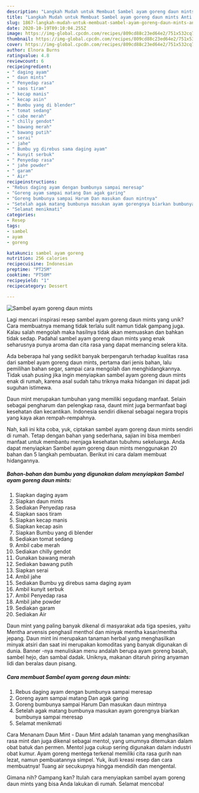 ```yaml
---
description: "Langkah Mudah untuk Membuat Sambel ayam goreng daun mints Anti Gagal"
title: "Langkah Mudah untuk Membuat Sambel ayam goreng daun mints Anti Gagal"
slug: 1867-langkah-mudah-untuk-membuat-sambel-ayam-goreng-daun-mints-anti-gagal
date: 2020-10-19T09:10:04.255Z
image: https://img-global.cpcdn.com/recipes/809cd88c23ed64e2/751x532cq70/sambel-ayam-goreng-daun-mints-foto-resep-utama.jpg
thumbnail: https://img-global.cpcdn.com/recipes/809cd88c23ed64e2/751x532cq70/sambel-ayam-goreng-daun-mints-foto-resep-utama.jpg
cover: https://img-global.cpcdn.com/recipes/809cd88c23ed64e2/751x532cq70/sambel-ayam-goreng-daun-mints-foto-resep-utama.jpg
author: Elnora Burns
ratingvalue: 4.8
reviewcount: 6
recipeingredient:
- " daging ayam"
- " daun mints"
- " Penyedap rasa"
- " saos tiram"
- " kecap manis"
- " kecap asin"
- " Bumbu yang di blender"
- " tomat sedang"
- " cabe merah"
- " chilly gendot"
- " bawang merah"
- " bawang putih"
- " serai"
- " jahe"
- " Bumbu yg direbus sama daging ayam"
- " kunyit serbuk"
- " Penyedap rasa"
- " jahe powder"
- " garam"
- " Air"
recipeinstructions:
- "Rebus daging ayam dengan bumbunya sampai meresap"
- "Goreng ayam sampai matang Dan agak garing"
- "Goreng bumbunya sampai Harum Dan masukan daun mintnya"
- "Setelah agak matang bumbunya masukan ayam gorengnya biarkan bumbunya sampai meresap"
- "Selamat menikmati"
categories:
- Resep
tags:
- sambel
- ayam
- goreng

katakunci: sambel ayam goreng 
nutrition: 256 calories
recipecuisine: Indonesian
preptime: "PT25M"
cooktime: "PT50M"
recipeyield: "1"
recipecategory: Dessert

---
```



![Sambel ayam goreng daun mints](https://img-global.cpcdn.com/recipes/809cd88c23ed64e2/751x532cq70/sambel-ayam-goreng-daun-mints-foto-resep-utama.jpg)

Lagi mencari inspirasi resep sambel ayam goreng daun mints yang unik? Cara membuatnya memang tidak terlalu sulit namun tidak gampang juga. Kalau salah mengolah maka hasilnya tidak akan memuaskan dan bahkan tidak sedap. Padahal sambel ayam goreng daun mints yang enak seharusnya punya aroma dan cita rasa yang dapat memancing selera kita.

Ada beberapa hal yang sedikit banyak berpengaruh terhadap kualitas rasa dari sambel ayam goreng daun mints, pertama dari jenis bahan, lalu pemilihan bahan segar, sampai cara mengolah dan menghidangkannya. Tidak usah pusing jika ingin menyiapkan sambel ayam goreng daun mints enak di rumah, karena asal sudah tahu triknya maka hidangan ini dapat jadi suguhan istimewa.

Daun mint merupakan tumbuhan yang memiliki segudang manfaat. Selain sebagai pengharum dan pelengkap rasa, daunt mint juga bermanfaat bagi kesehatan dan kecantikan. Indonesia sendiri dikenal sebagai negara tropis yang kaya akan rempah-rempahnya.


Nah, kali ini kita coba, yuk, ciptakan sambel ayam goreng daun mints sendiri di rumah. Tetap dengan bahan yang sederhana, sajian ini bisa memberi manfaat untuk membantu menjaga kesehatan tubuhmu sekeluarga. Anda dapat menyiapkan Sambel ayam goreng daun mints menggunakan 20 bahan dan 5 langkah pembuatan. Berikut ini cara dalam membuat hidangannya.

<!--inarticleads1-->

##### Bahan-bahan dan bumbu yang digunakan dalam menyiapkan Sambel ayam goreng daun mints:

1. Siapkan  daging ayam
1. Siapkan  daun mints
1. Sediakan  Penyedap rasa
1. Siapkan  saos tiram
1. Siapkan  kecap manis
1. Siapkan  kecap asin
1. Siapkan  Bumbu yang di blender
1. Sediakan  tomat sedang
1. Ambil  cabe merah
1. Sediakan  chilly gendot
1. Gunakan  bawang merah
1. Sediakan  bawang putih
1. Siapkan  serai
1. Ambil  jahe
1. Sediakan  Bumbu yg direbus sama daging ayam
1. Ambil  kunyit serbuk
1. Ambil  Penyedap rasa
1. Ambil  jahe powder
1. Sediakan  garam
1. Sediakan  Air


Daun mint yang paling banyak dikenal di masyarakat ada tiga spesies, yaitu Mentha arvensis penghasil menthol dan minyak mentha kasar/mentha jepang. Daun mint ini merupakan tanaman herbal yang menghasilkan minyak atsiri dan saat ini merupakan komoditas yang banyak digunakan di dunia. Banner -nya menuliskan menu andalah berupa ayam goreng basah, sambel hejo, dan sambal dadak. Uniknya, makanan ditaruh piring anyaman lidi dan beralas daun pisang. 

<!--inarticleads2-->

##### Cara membuat Sambel ayam goreng daun mints:

1. Rebus daging ayam dengan bumbunya sampai meresap
1. Goreng ayam sampai matang Dan agak garing
1. Goreng bumbunya sampai Harum Dan masukan daun mintnya
1. Setelah agak matang bumbunya masukan ayam gorengnya biarkan bumbunya sampai meresap
1. Selamat menikmati


Cara Menanam Daun Mint - Daun Mint adalah tanaman yang menghasilkan rasa mint dan juga dikenal sebagai mentol, yang umumnya ditemukan dalam obat batuk dan permen. Mentol juga cukup sering digunakan dalam industri obat kumur. Ayam goreng mentega terkenal memiliki cita rasa gurih nan lezat, namun pembuatannya simpel. Yuk, ikuti kreasi resep dan cara membuatnya! Tuang air secukupnya hingga mendidih dan mengental. 

Gimana nih? Gampang kan? Itulah cara menyiapkan sambel ayam goreng daun mints yang bisa Anda lakukan di rumah. Selamat mencoba!
